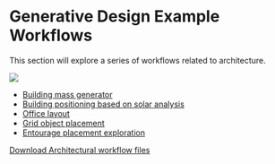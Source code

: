 # Generative Design Example Workflows

This section will explore a series of workflows related to architecture.

![](../../.gitbook/assets/workflows1.png)

* [Building mass generator](04-02-01_building-mass-generator.md)
* [Building positioning based on solar analysis](04-02-02_building-positioning-based-on-solar-analysis.md)
* [Office layout](04-02-03_office-layout.md)
* [Grid object placement](04-02-04_grid-object-placement.md)
* [Entourage placement exploration](04-02-05_entourage-placement-exploration.md)

[Download Architectural workflow files](https://github.com/DynamoDS/RefineryPrimer/releases/download/samples-v1/04-02_architectural-workflows.zip) 

